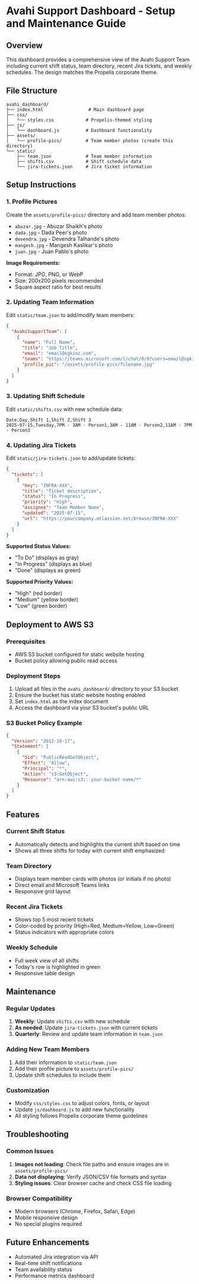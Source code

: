 # Avahi Support Dashboard - Setup and Maintenance Guide

## Overview
This dashboard provides a comprehensive view of the Avahi Support Team including current shift status, team directory, recent Jira tickets, and weekly schedules. The design matches the Propelis corporate theme.

## File Structure
```
avahi_dashboard/
├── index.html                 # Main dashboard page
├── css/
│   └── styles.css            # Propelis-themed styling
├── js/
│   └── dashboard.js          # Dashboard functionality
├── assets/
│   └── profile-pics/         # Team member photos (create this directory)
└── static/
    ├── team.json             # Team member information
    ├── shifts.csv            # Shift schedule data
    └── jira-tickets.json     # Jira ticket information
```

## Setup Instructions

### 1. Profile Pictures
Create the `assets/profile-pics/` directory and add team member photos:
- `abuzar.jpg` - Abuzar Shaikh's photo
- `dada.jpg` - Dada Peer's photo
- `devendra.jpg` - Devendra Talhande's photo
- `mangesh.jpg` - Mangesh Kaslikar's photo
- `juan.jpg` - Juan Pablo's photo

**Image Requirements:**
- Format: JPG, PNG, or WebP
- Size: 200x200 pixels recommended
- Square aspect ratio for best results

### 2. Updating Team Information
Edit `static/team.json` to add/modify team members:
```json
{
  "AvahiSupportTeam": [
    {
      "name": "Full Name",
      "title": "Job Title",
      "email": "email@sgkinc.com",
      "teams": "https://teams.microsoft.com/l/chat/0/0?users=email@sgkinc.com",
      "profile_pic": "/assets/profile-pics/filename.jpg"
    }
  ]
}
```

### 3. Updating Shift Schedule
Edit `static/shifts.csv` with new schedule data:
```csv
Date,Day,Shift 1,Shift 2,Shift 3
2025-07-15,Tuesday,7PM - 3AM - Person1,3AM - 11AM - Person2,11AM - 7PM - Person3
```

### 4. Updating Jira Tickets
Edit `static/jira-tickets.json` to add/update tickets:
```json
{
  "tickets": [
    {
      "key": "INFRA-XXX",
      "title": "Ticket description",
      "status": "In Progress",
      "priority": "High",
      "assignee": "Team Member Name",
      "updated": "2025-07-15",
      "url": "https://yourcompany.atlassian.net/browse/INFRA-XXX"
    }
  ]
}
```

**Supported Status Values:**
- "To Do" (displays as gray)
- "In Progress" (displays as blue)
- "Done" (displays as green)

**Supported Priority Values:**
- "High" (red border)
- "Medium" (yellow border)
- "Low" (green border)

## Deployment to AWS S3

### Prerequisites
- AWS S3 bucket configured for static website hosting
- Bucket policy allowing public read access

### Deployment Steps
1. Upload all files in the `avahi_dashboard/` directory to your S3 bucket
2. Ensure the bucket has static website hosting enabled
3. Set `index.html` as the index document
4. Access the dashboard via your S3 bucket's public URL

### S3 Bucket Policy Example
```json
{
  "Version": "2012-10-17",
  "Statement": [
    {
      "Sid": "PublicReadGetObject",
      "Effect": "Allow",
      "Principal": "*",
      "Action": "s3:GetObject",
      "Resource": "arn:aws:s3:::your-bucket-name/*"
    }
  ]
}
```

## Features

### Current Shift Status
- Automatically detects and highlights the current shift based on time
- Shows all three shifts for today with current shift emphasized

### Team Directory
- Displays team member cards with photos (or initials if no photo)
- Direct email and Microsoft Teams links
- Responsive grid layout

### Recent Jira Tickets
- Shows top 5 most recent tickets
- Color-coded by priority (High=Red, Medium=Yellow, Low=Green)
- Status indicators with appropriate colors

### Weekly Schedule
- Full week view of all shifts
- Today's row is highlighted in green
- Responsive table design

## Maintenance

### Regular Updates
1. **Weekly**: Update `shifts.csv` with new schedule
2. **As needed**: Update `jira-tickets.json` with current tickets
3. **Quarterly**: Review and update team information in `team.json`

### Adding New Team Members
1. Add their information to `static/team.json`
2. Add their profile picture to `assets/profile-pics/`
3. Update shift schedules to include them

### Customization
- Modify `css/styles.css` to adjust colors, fonts, or layout
- Update `js/dashboard.js` to add new functionality
- All styling follows Propelis corporate theme guidelines

## Troubleshooting

### Common Issues
1. **Images not loading**: Check file paths and ensure images are in `assets/profile-pics/`
2. **Data not displaying**: Verify JSON/CSV file formats and syntax
3. **Styling issues**: Clear browser cache and check CSS file loading

### Browser Compatibility
- Modern browsers (Chrome, Firefox, Safari, Edge)
- Mobile responsive design
- No special plugins required

## Future Enhancements
- Automated Jira integration via API
- Real-time shift notifications
- Team availability status
- Performance metrics dashboard
